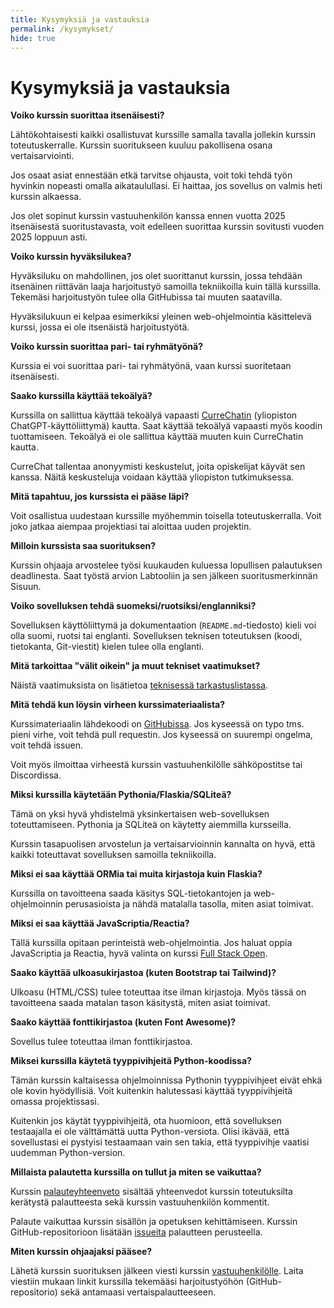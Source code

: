 ```yaml
---
title: Kysymyksiä ja vastauksia
permalink: /kysymykset/
hide: true
---
```


# Kysymyksiä ja vastauksia

**Voiko kurssin suorittaa itsenäisesti?**

Lähtökohtaisesti kaikki osallistuvat kurssille samalla tavalla jollekin kurssin toteutuskerralle. Kurssin suoritukseen kuuluu pakollisena osana vertaisarviointi.

Jos osaat asiat ennestään etkä tarvitse ohjausta, voit toki tehdä työn hyvinkin nopeasti omalla aikataulullasi. Ei haittaa, jos sovellus on valmis heti kurssin alkaessa.

Jos olet sopinut kurssin vastuuhenkilön kanssa ennen vuotta 2025 itsenäisestä suoritustavasta, voit edelleen suorittaa kurssin sovitusti vuoden 2025 loppuun asti.

**Voiko kurssin hyväksilukea?**

Hyväksiluku on mahdollinen, jos olet suorittanut kurssin, jossa tehdään itsenäinen riittävän laaja harjoitustyö samoilla tekniikoilla kuin tällä kurssilla. Tekemäsi harjoitustyön tulee olla GitHubissa tai muuten saatavilla.

Hyväksilukuun ei kelpaa esimerkiksi yleinen web-ohjelmointia käsittelevä kurssi, jossa ei ole itsenäistä harjoitustyötä.

**Voiko kurssin suorittaa pari- tai ryhmätyönä?**

Kurssia ei voi suorittaa pari- tai ryhmätyönä, vaan kurssi suoritetaan itsenäisesti.

**Saako kurssilla käyttää tekoälyä?**

Kurssilla on sallittua käyttää tekoälyä vapaasti [CurreChatin](https://curre.helsinki.fi/chat) (yliopiston ChatGPT-käyttöliittymä) kautta. Saat käyttää tekoälyä vapaasti myös koodin tuottamiseen. Tekoälyä ei ole sallittua käyttää muuten kuin CurreChatin kautta.

CurreChat tallentaa anonyymisti keskustelut, joita opiskelijat käyvät sen kanssa. Näitä keskusteluja voidaan käyttää yliopiston tutkimuksessa.

**Mitä tapahtuu, jos kurssista ei pääse läpi?**

Voit osallistua uudestaan kurssille myöhemmin toisella toteutuskerralla. Voit joko jatkaa aiempaa projektiasi tai aloittaa uuden projektin.

**Milloin kurssista saa suorituksen?**

Kurssin ohjaaja arvostelee työsi kuukauden kuluessa lopullisen palautuksen deadlinesta. Saat työstä arvion Labtooliin ja sen jälkeen suoritusmerkinnän Sisuun.

**Voiko sovelluksen tehdä suomeksi/ruotsiksi/englanniksi?**

Sovelluksen käyttöliittymä ja dokumentaation (`README.md`-tiedosto) kieli voi olla suomi, ruotsi tai englanti. Sovelluksen teknisen toteutuksen (koodi, tietokanta, Git-viestit) kielen tulee olla englanti.

**Mitä tarkoittaa "välit oikein" ja muut tekniset vaatimukset?**

Näistä vaatimuksista on lisätietoa [teknisessä tarkastuslistassa](../lista).

**Mitä tehdä kun löysin virheen kurssimateriaalista?**

Kurssimateriaalin lähdekoodi on [GitHubissa](https://github.com/hy-tikawe/materiaali). Jos kyseessä on typo tms. pieni virhe, voit tehdä pull requestin. Jos kyseessä on suurempi ongelma, voit tehdä issuen.

Voit myös ilmoittaa virheestä kurssin vastuuhenkilölle sähköpostitse tai Discordissa.

**Miksi kurssilla käytetään Pythonia/Flaskia/SQLiteä?**

Tämä on yksi hyvä yhdistelmä yksinkertaisen web-sovelluksen toteuttamiseen. Pythonia ja SQLiteä on käytetty aiemmilla kursseilla.

Kurssin tasapuolisen arvostelun ja vertaisarvioinnin kannalta on hyvä, että kaikki toteuttavat sovelluksen samoilla tekniikoilla.

**Miksi ei saa käyttää ORMia tai muita kirjastoja kuin Flaskia?**

Kurssilla on tavoitteena saada käsitys SQL-tietokantojen ja web-ohjelmoinnin perusasioista ja nähdä matalalla tasolla, miten asiat toimivat.

**Miksi ei saa käyttää JavaScriptia/Reactia?**

Tällä kurssilla opitaan perinteistä web-ohjelmointia. Jos haluat oppia JavaScriptia ja Reactia, hyvä valinta on kurssi [Full Stack Open](https://fullstackopen.com/).

**Saako käyttää ulkoasukirjastoa (kuten Bootstrap tai Tailwind)?**

Ulkoasu (HTML/CSS) tulee toteuttaa itse ilman kirjastoja. Myös tässä on tavoitteena saada matalan tason käsitystä, miten asiat toimivat.

**Saako käyttää fonttikirjastoa (kuten Font Awesome)?**

Sovellus tulee toteuttaa ilman fonttikirjastoa.

**Miksei kurssilla käytetä tyyppivihjeitä Python-koodissa?**

Tämän kurssin kaltaisessa ohjelmoinnissa Pythonin tyyppivihjeet eivät ehkä ole kovin hyödyllisiä. Voit kuitenkin halutessasi käyttää tyyppivihjeitä omassa projektissasi.

Kuitenkin jos käytät tyyppivihjeitä, ota huomioon, että sovelluksen testaajalla ei ole välttämättä uutta Python-versiota. Olisi ikävää, että sovellustasi ei pystyisi testaamaan vain sen takia, että tyyppivihje vaatisi uudemman Python-version.

**Millaista palautetta kurssilla on tullut ja miten se vaikuttaa?**

Kurssin [palauteyhteenveto](../palaute) sisältää yhteenvedot kurssin toteutuksilta kerätystä palautteesta sekä kurssin vastuuhenkilön kommentit.

Palaute vaikuttaa kurssin sisällön ja opetuksen kehittämiseen. Kurssin GitHub-repositorioon lisätään [issueita](https://github.com/hy-tikawe/materiaali/issues) palautteen perusteella.

**Miten kurssin ohjaajaksi pääsee?**

Lähetä kurssin suorituksen jälkeen viesti kurssin [vastuuhenkilölle](mailto:ahslaaks@cs.helsinki.fi). Laita viestiin mukaan linkit kurssilla tekemääsi harjoitustyöhön (GitHub-repositorio) sekä antamaasi vertaispalautteeseen.
